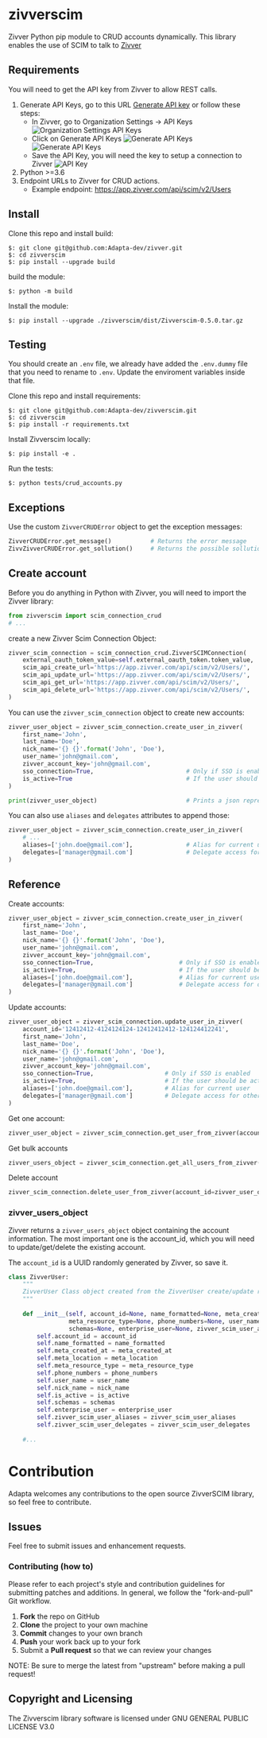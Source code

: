 # zivverscim
Zivver Python pip module to CRUD accounts dynamically.
This library enables the use of SCIM to talk to [Zivver](https://www.zivver.com)

## Requirements
You will need to get the API key from Zivver to allow REST calls.

1. Generate API Keys, go to this URL [Generate API key](https://app.zivver.com/organization/api-keys)
or follow these steps:
   * In Zivver, go to Organization Settings -> API Keys
     ![Organization Settings API Keys](./images/zivver1.png "Organization Settings API Keys")
   * Click on Generate API Keys
     ![Generate API Keys](./images/zivver2.png "Generate API Keys")
     ![Generate API Keys](./images/zivver3.png "Generate API Keys")
   * Save the API Key, you will need the key to setup a connection to Zivver
     ![API Key](./images/zivver4.png "API Key")
2. Python >=3.6
3. Endpoint URLs to Zivver for CRUD actions.
   * Example endpoint: https://app.zivver.com/api/scim/v2/Users
    
## Install
Clone this repo and install build:

    $: git clone git@github.com:Adapta-dev/zivver.git
    $: cd zivverscim
    $: pip install --upgrade build
    
build the module:

    $: python -m build

Install the module:

    $: pip install --upgrade ./zivverscim/dist/Zivverscim-0.5.0.tar.gz


## Testing
You should create an `.env` file, we already have added the `.env.dummy` file that you need to rename to `.env`.
Update the enviroment variables inside that file.

Clone this repo and install requirements:

    $: git clone git@github.com:Adapta-dev/zivverscim.git
    $: cd zivverscim
    $: pip install -r requirements.txt

Install Zivverscim locally:

    $: pip install -e .

Run the tests:

    $: python tests/crud_accounts.py

## Exceptions
Use the custom `ZivverCRUDError` object to get the exception messages:

```python
ZivverCRUDError.get_message()           # Returns the error message
ZivvZivverCRUDError.get_sollution()     # Returns the possible sollution
```

## Create account
Before you do anything in Python with Zivver, you will need to import the Zivver library:

```python
from zivverscim import scim_connection_crud
# ...
```

create a new Zivver Scim Connection Object:

```python
zivver_scim_connection = scim_connection_crud.ZivverSCIMConnection(
    external_oauth_token_value=self.external_oauth_token.token_value,    # Generated API key
    scim_api_create_url='https://app.zivver.com/api/scim/v2/Users/',     # Endpoint URL from Zivver
    scim_api_update_url='https://app.zivver.com/api/scim/v2/Users/',     # Endpoint URL from Zivver
    scim_api_get_url='https://app.zivver.com/api/scim/v2/Users/',        # Endpoint URL from Zivver
    scim_api_delete_url='https://app.zivver.com/api/scim/v2/Users/',     # Endpoint URL from Zivver
)
```

You can use the `zivver_scim_connection` object to create new accounts:

```python
zivver_user_object = zivver_scim_connection.create_user_in_zivver(
    first_name='John',
    last_name='Doe',
    nick_name='{} {}'.format('John', 'Doe'),
    user_name='john@gmail.com',
    zivver_account_key='john@gmail.com',
    sso_connection=True,                          # Only if SSO is enabled
    is_active=True                                # If the user should be active upon creation
)

print(zivver_user_object)                         # Prints a json represetation of the object
```

You can also use `aliases` and `delegates` attributes to append those:

```python
zivver_user_object = zivver_scim_connection.create_user_in_zivver(
    # ...
    aliases=['john.doe@gmail.com'],               # Alias for current user
    delegates=['manager@gmail.com']               # Delegate access for other users
)
```

## Reference
Create accounts:

```python
zivver_user_object = zivver_scim_connection.create_user_in_zivver(
    first_name='John',
    last_name='Doe',
    nick_name='{} {}'.format('John', 'Doe'),
    user_name='john@gmail.com',
    zivver_account_key='john@gmail.com',
    sso_connection=True,                        # Only if SSO is enabled
    is_active=True,                             # If the user should be active upon creation
    aliases=['john.doe@gmail.com'],             # Alias for current user
    delegates=['manager@gmail.com']             # Delegate access for other users    
)
```
Update accounts:

```python
zivver_user_object = zivver_scim_connection.update_user_in_zivver(
    account_id='12412412-4124124124-12412412412-124124412241',
    first_name='John',
    last_name='Doe',
    nick_name='{} {}'.format('John', 'Doe'),
    user_name='john@gmail.com',
    zivver_account_key='john@gmail.com',
    sso_connection=True,                    # Only if SSO is enabled
    is_active=True,                         # If the user should be active upon creation
    aliases=['john.doe@gmail.com'],         # Alias for current user
    delegates=['manager@gmail.com']         # Delegate access for other users    
)
```


Get one account:

```python
zivver_user_object = zivver_scim_connection.get_user_from_zivver(account_id=zivver_user_object.account_id)
```
Get bulk accounts

```python
zivver_users_object = zivver_scim_connection.get_all_users_from_zivver()
```
Delete account

```python
zivver_scim_connection.delete_user_from_zivver(account_id=zivver_user_object.account_id)
```

### zivver_users_object
Zivver returns a `zivver_users_object` object containing the account information.
The most important one is the account_id, which you will need to update/get/delete the existing account.

The `account_id` is a UUID randomly generated by Zivver, so save it.

```python
class ZivverUser:
    """
    ZivverUser Class object created from the ZivverUser create/update response
    """
    
    def __init__(self, account_id=None, name_formatted=None, meta_created_at=None, meta_location=None,
                 meta_resource_type=None, phone_numbers=None, user_name=None, nick_name=None, is_active=False,
                 schemas=None, enterprise_user=None, zivver_scim_user_aliases=None, zivver_scim_user_delegates=None):
        self.account_id = account_id
        self.name_formatted = name_formatted
        self.meta_created_at = meta_created_at
        self.meta_location = meta_location
        self.meta_resource_type = meta_resource_type
        self.phone_numbers = phone_numbers
        self.user_name = user_name
        self.nick_name = nick_name
        self.is_active = is_active
        self.schemas = schemas
        self.enterprise_user = enterprise_user
        self.zivver_scim_user_aliases = zivver_scim_user_aliases
        self.zivver_scim_user_delegates = zivver_scim_user_delegates
    
    #...
```

# Contribution
Adapta welcomes any contributions to the open source ZivverSCIM library, so feel free to contribute.

## Issues
Feel free to submit issues and enhancement requests.

### Contributing (how to)
Please refer to each project's style and contribution guidelines for submitting patches and additions. In general, we follow the "fork-and-pull" Git workflow.

1. **Fork** the repo on GitHub
2. **Clone** the project to your own machine
3. **Commit** changes to your own branch
4. **Push** your work back up to your fork
5. Submit a **Pull request** so that we can review your changes

NOTE: Be sure to merge the latest from "upstream" before making a pull request!

## Copyright and Licensing
The Zivverscim library software is licensed under GNU GENERAL PUBLIC LICENSE V3.0
